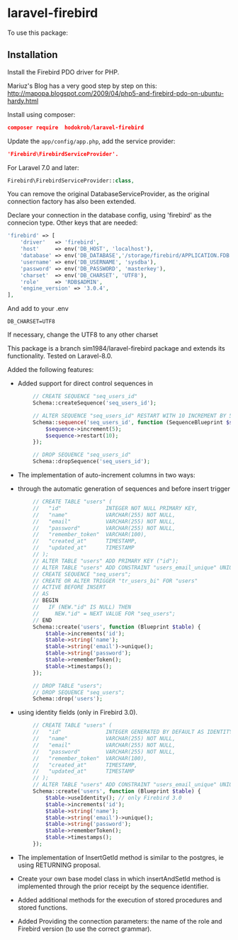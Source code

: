 laravel-firebird
================

To use this package:

Installation
------------

Install the Firebird PDO driver for PHP.

Mariuz's Blog has a very good step by step on this:
http://mapopa.blogspot.com/2009/04/php5-and-firebird-pdo-on-ubuntu-hardy.html

Install using composer:

~~~~~~~~~~~~~~~~~~~~~~~~~~~~~~~~~~~~~~~~~~~~~~~~~~~~~~~~~~~~~~~~~~~~~~~~~~~ json
composer require  hodokrob/laravel-firebird
~~~~~~~~~~~~~~~~~~~~~~~~~~~~~~~~~~~~~~~~~~~~~~~~~~~~~~~~~~~~~~~~~~~~~~~~~~~~~~~~

Update the `app/config/app.php`, add the service provider:

~~~~~~~~~~~~~~~~~~~~~~~~~~~~~~~~~~~~~~~~~~~~~~~~~~~~~~~~~~~~~~~~~~~~~~~~~~~ json
'Firebird\FirebirdServiceProvider'.
~~~~~~~~~~~~~~~~~~~~~~~~~~~~~~~~~~~~~~~~~~~~~~~~~~~~~~~~~~~~~~~~~~~~~~~~~~~~~~~~

For Laravel 7.0 and later:

~~~~~~~~~~~~~~~~~~~~~~~~~~~~~~~~~~~~~~~~~~~~~~~~~~~~~~~~~~~~~~~~~~~~~~~~~~~~ php
Firebird\FirebirdServiceProvider::class,
~~~~~~~~~~~~~~~~~~~~~~~~~~~~~~~~~~~~~~~~~~~~~~~~~~~~~~~~~~~~~~~~~~~~~~~~~~~~~~~~

You can remove the original DatabaseServiceProvider, as the original connection
factory has also been extended.

Declare your connection in the database config, using 'firebird' as the
connecion type. Other keys that are needed:

~~~~~~~~~~~~~~~~~~~~~~~~~~~~~~~~~~~~~~~~~~~~~~~~~~~~~~~~~~~~~~~~~~~~~~~~~~~~ php
'firebird' => [
    'driver'   => 'firebird',
    'host'     => env('DB_HOST', 'localhost'),
    'database' => env('DB_DATABASE','/storage/firebird/APPLICATION.FDB'),
    'username' => env('DB_USERNAME', 'sysdba'),
    'password' => env('DB_PASSWORD', 'masterkey'),
    'charset'  => env('DB_CHARSET', 'UTF8'),
    'role'     => 'RDB$ADMIN',
    'engine_version' => '3.0.4',
],
~~~~~~~~~~~~~~~~~~~~~~~~~~~~~~~~~~~~~~~~~~~~~~~~~~~~~~~~~~~~~~~~~~~~~~~~~~~~~~~~

And add to your .env

~~~~~~~~~~~~~~~~~~~~~~~~~~~~~~~~~~~~~~~~~~~~~~~~~~~~~~~~~~~~~~~~~~~~~~~~~~~~~~~~
DB_CHARSET=UTF8
~~~~~~~~~~~~~~~~~~~~~~~~~~~~~~~~~~~~~~~~~~~~~~~~~~~~~~~~~~~~~~~~~~~~~~~~~~~~~~~~

If necessary, change the UTF8 to any other charset

This package is a branch sim1984/laravel-firebird package and extends
its functionality. Tested on Laravel-8.0.

Added the following features:

-   Added support for direct control sequences in

~~~~~~~~~~~~~~~~~~~~~~~~~~~~~~~~~~~~~~~~~~~~~~~~~~~~~~~~~~~~~~~~~~~~~~~~~~~~ php
        // CREATE SEQUENCE "seq_users_id"
        Schema::createSequence('seq_users_id');

        // ALTER SEQUENCE "seq_users_id" RESTART WITH 10 INCREMENT BY 5
        Schema::sequence('seq_users_id', function (SequenceBlueprint $sequence) {
            $sequence->increment(5);
            $sequence->restart(10);
        });

        // DROP SEQUENCE "seq_users_id"
        Schema::dropSequence('seq_users_id');
~~~~~~~~~~~~~~~~~~~~~~~~~~~~~~~~~~~~~~~~~~~~~~~~~~~~~~~~~~~~~~~~~~~~~~~~~~~~~~~~

-   The implementation of auto-increment columns in two ways:

-   through the automatic generation of sequences and before insert trigger

~~~~~~~~~~~~~~~~~~~~~~~~~~~~~~~~~~~~~~~~~~~~~~~~~~~~~~~~~~~~~~~~~~~~~~~~~~~~ php
        // CREATE TABLE "users" (
        //   "id"              INTEGER NOT NULL PRIMARY KEY,
        //   "name"            VARCHAR(255) NOT NULL,
        //   "email"           VARCHAR(255) NOT NULL,
        //   "password"        VARCHAR(255) NOT NULL,
        //   "remember_token"  VARCHAR(100),
        //   "created_at"      TIMESTAMP,
        //   "updated_at"      TIMESTAMP
        // );
        // ALTER TABLE "users" ADD PRIMARY KEY ("id");
        // ALTER TABLE "users" ADD CONSTRAINT "users_email_unique" UNIQUE ("email");
        // CREATE SEQUENCE "seq_users";
        // CREATE OR ALTER TRIGGER "tr_users_bi" FOR "users"
        // ACTIVE BEFORE INSERT
        // AS
        // BEGIN
        //   IF (NEW."id" IS NULL) THEN
        //     NEW."id" = NEXT VALUE FOR "seq_users";
        // END
        Schema::create('users', function (Blueprint $table) {
            $table->increments('id');
            $table->string('name');
            $table->string('email')->unique();
            $table->string('password');
            $table->rememberToken();
            $table->timestamps();
        });

        // DROP TABLE "users";
        // DROP SEQUENCE "seq_users";
        Schema::drop('users');
~~~~~~~~~~~~~~~~~~~~~~~~~~~~~~~~~~~~~~~~~~~~~~~~~~~~~~~~~~~~~~~~~~~~~~~~~~~~~~~~

-   using identity fields (only in Firebird 3.0).

~~~~~~~~~~~~~~~~~~~~~~~~~~~~~~~~~~~~~~~~~~~~~~~~~~~~~~~~~~~~~~~~~~~~~~~~~~~~ php
        // CREATE TABLE "users" (
        //   "id"              INTEGER GENERATED BY DEFAULT AS IDENTITY PRIMARY KEY,
        //   "name"            VARCHAR(255) NOT NULL,
        //   "email"           VARCHAR(255) NOT NULL,
        //   "password"        VARCHAR(255) NOT NULL,
        //   "remember_token"  VARCHAR(100),
        //   "created_at"      TIMESTAMP,
        //   "updated_at"      TIMESTAMP
        // );
        // ALTER TABLE "users" ADD CONSTRAINT "users_email_unique" UNIQUE ("email");
        Schema::create('users', function (Blueprint $table) {
            $table->useIdentity(); // only Firebird 3.0
            $table->increments('id');
            $table->string('name');
            $table->string('email')->unique();
            $table->string('password');
            $table->rememberToken();
            $table->timestamps();
        });  
~~~~~~~~~~~~~~~~~~~~~~~~~~~~~~~~~~~~~~~~~~~~~~~~~~~~~~~~~~~~~~~~~~~~~~~~~~~~~~~~

-   The implementation of InsertGetId method is similar to the postgres, ie
    using RETURNING proposal.

-   Create your own base model class in which insertAndSetId method is
    implemented through the prior receipt by the sequence identifier.

-   Added additional methods for the execution of stored procedures and stored
    functions.

-   Added Providing the connection parameters: the name of the role and Firebird
    version (to use the correct grammar).

 
